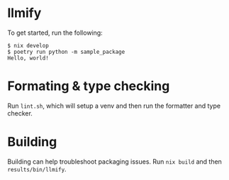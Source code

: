# llmify

To get started, run the following:

```
$ nix develop
$ poetry run python -m sample_package
Hello, world!
```

# Formating & type checking
Run `lint.sh`, which will setup a venv and then run the formatter and type checker.

# Building
Building can help troubleshoot packaging issues. Run `nix build` and then `results/bin/llmify`.